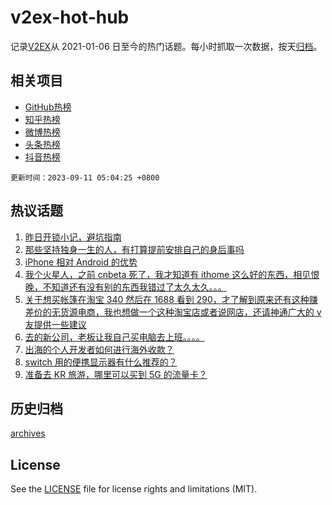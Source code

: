 # v2ex-hot-hub

 记录[V2EX](https://www.v2ex.com/)从 2021-01-06 日至今的热门话题。每小时抓取一次数据，按天[归档](archives)。
 
 ## 相关项目

- [GitHub热榜](https://github.com/lonnyzhang423/github-hot-hub)
- [知乎热榜](https://github.com/lonnyzhang423/zhihu-hot-hub)
- [微博热榜](https://github.com/lonnyzhang423/weibo-hot-hub)
- [头条热榜](https://github.com/lonnyzhang423/toutiao-hot-hub)
- [抖音热榜](https://github.com/lonnyzhang423/douyin-hot-hub)


 `更新时间：2023-09-11 05:04:25 +0800`

## 热议话题

1. [昨日开锁小记，避坑指南](https://www.v2ex.com/t/972395)
1. [那些坚持独身一生的人，有打算提前安排自己的身后事吗](https://www.v2ex.com/t/972457)
1. [iPhone 相对 Android 的优势](https://www.v2ex.com/t/972498)
1. [我个火星人，之前 cnbeta 死了，我才知道有 ithome 这么好的东西，相见恨晚，不知道还有没有别的东西我错过了太久太久。。。](https://www.v2ex.com/t/972384)
1. [关于想买帐篷在淘宝 340 然后在 1688 看到 290，才了解到原来还有这种赚差价的无货源电商，我也想做一个这种淘宝店或者说网店，还请神通广大的 v 友提供一些建议](https://www.v2ex.com/t/972398)
1. [去的新公司，老板让我自己买电脑去上班。。。。](https://www.v2ex.com/t/972486)
1. [出海的个人开发者如何进行海外收款？](https://www.v2ex.com/t/972389)
1. [switch 用的便携显示器有什么推荐的？](https://www.v2ex.com/t/972431)
1. [准备去 KR 旅游，哪里可以买到 5G 的流量卡？](https://www.v2ex.com/t/972470)

## 历史归档

[archives](archives)

## License

See the [LICENSE](LICENSE) file for license rights and limitations (MIT).
